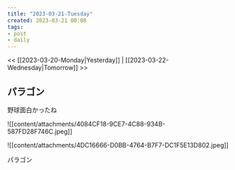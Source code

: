 ```yaml
---
title: "2023-03-21-Tuesday"
created: 2023-03-21 00:08
tags:
- post
- daily
---
```


<< [[2023-03-20-Monday|Yesterday]] | [[2023-03-22-Wednesday|Tomorrow]] >>

## パラゴン

野球面白かったね

![[content/attachments/4084CF18-9CE7-4C88-934B-587FD28F746C.jpeg]]

![[content/attachments/4DC16666-D0BB-4764-B7F7-DC1F5E13D802.jpeg]]

パラゴン